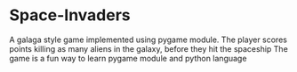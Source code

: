 # Space-Invaders
A galaga style game implemented using pygame module. 
The player scores points killing as many aliens in the galaxy, before they hit the spaceship
The game is a fun way to learn pygame module and python language 
